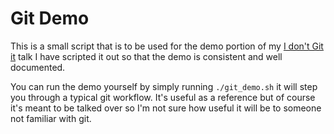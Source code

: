 # Git Demo

This is a small script that is to be used for the demo portion of my
[I don't Git it](https://www.youtube.com/watch?v=0zC8fprEw_M) talk I
have scripted it out so that the demo is consistent and well documented.

You can run the demo yourself by simply running `./git_demo.sh` it
will step you through a typical git workflow. It's useful as a
reference but of course it's meant to be talked over so I'm not sure
how useful it will be to someone not familiar with git.
